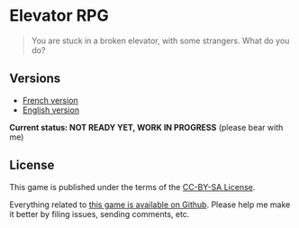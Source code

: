 # Elevator RPG

> You are stuck in a broken elevator, with some strangers. What do you do?

## Versions

* [French version](elevator-rpg-fr.md)
* [English version](elevator-rpg-en.md)

**Current status: NOT READY YET, WORK IN PROGRESS** (please bear with me)

## License

This game is published under the terms of the [CC-BY-SA License][CC-BY-SA License].

Everything related to [this game is available on Github][Elevator RPG Github].
Please help me make it better by filing issues, sending comments, etc.

[CC-BY-SA License]: http://creativecommons.org/licenses/by-sa/3.0/
[Elevator RPG Github]: https://github.com/brunobord/elevator-rpg/
